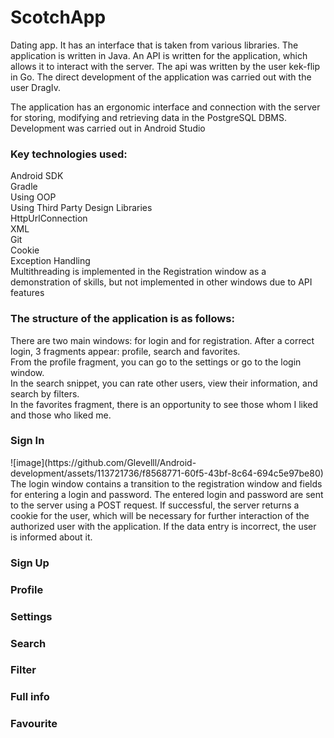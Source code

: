 # ScotchApp

Dating app. It has an interface that is taken from various libraries. The application is written in Java. An API is written for the application, which allows it to interact with the server. The api was written by the user kek-flip in Go. The direct development of the application was carried out with the user DragIv.

The application has an ergonomic interface and connection with the server for storing, modifying and retrieving data in the PostgreSQL DBMS. Development was carried out in Android Studio

<H3> Key technologies used: </H3>
Android SDK  <br/>
Gradle  <br/>
Using OOP  <br/>
Using Third Party Design Libraries  <br/>
HttpUrlConnection  <br/>
XML  <br/>
Git  <br/>
Cookie  <br/>
Exception Handling  <br/>
Multithreading is implemented in the Registration window as a demonstration of skills, but not implemented in other windows due to API features  <br/>


<H3> The structure of the application is as follows: </H3>
There are two main windows: for login and for registration. After a correct login, 3 fragments appear: profile, search and favorites. <br/>
From the profile fragment, you can go to the settings or go to the login window. <br/>
In the search snippet, you can rate other users, view their information, and search by filters. <br/>
In the favorites fragment, there is an opportunity to see those whom I liked and those who liked me. <br/>

<H3>Sign In</H3>
![image](https://github.com/Glevelll/Android-development/assets/113721736/f8568771-60f5-43bf-8c64-694c5e97be80) <br/>
The login window contains a transition to the registration window and fields for entering a login and password. The entered login and password are sent to the server using a POST request. If successful, the server returns a cookie for the user, which will be necessary for further interaction of the authorized user with the application. If the data entry is incorrect, the user is informed about it.

<H3>Sign Up</H3>

<H3>Profile</H3>
<H3>Settings</H3>
<H3>Search</H3>
<H3>Filter</H3>
<H3>Full info</H3>
<H3>Favourite</H3>
